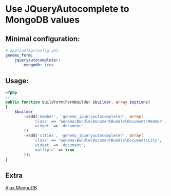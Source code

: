 # Use JQueryAutocomplete to MongoDB values

## Minimal configuration:

``` yml
# app/config/config.yml
genemu_form:
    jqueryautocompleter:
        mongodb: true
```

## Usage:

``` php
<?php
// ...
public function buildForm(FormBuilder $builder, array $options)
{
    $builder
        ->add('member', 'genemu_jqueryautocompleter', array(
            'class' => 'Genemu\Bundle\DocumentBundle\Document\Member',
            'widget' => 'document'
        ))
        ->add('cities', 'genemu_jqueryautocompleter', array(
            'class' => 'Genemu\Bundle\DocumentBundle\Document\City',
            'widget' => 'document',
            'multiple' => true
        ));
}
```

## Extra

[Ajax MongoDB](https://github.com/genemu/GenemuFormBundle/blob/master/Resources/doc/jquery/autocomplete/mongodb_ajax.md)
